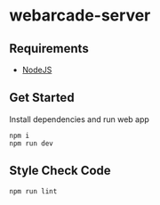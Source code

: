 # webarcade-server

## Requirements

- [NodeJS](https://nodejs.org/en/download/)

## Get Started

Install dependencies and run web app

```shell
npm i
npm run dev
```

## Style Check Code

```shell
npm run lint
```

